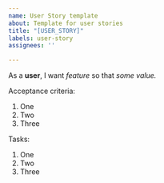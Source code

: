 ```yaml
---
name: User Story template
about: Template for user stories
title: "[USER_STORY]"
labels: user-story
assignees: ''

---
```


As a **user**, I want *feature* so that *some value.*

Acceptance criteria:
1. One
2. Two
3. Three

Tasks:
1. One
2. Two
3. Three
